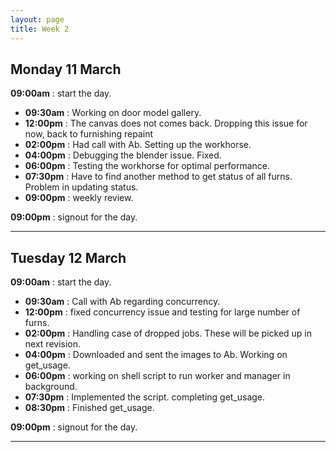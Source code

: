 ```yaml
---
layout: page
title: Week 2
---
```



## Monday 11 March

**09:00am** : start the day.

- **09:30am** : Working on door model gallery.
- **12:00pm** : The canvas does not comes back. Dropping this issue for now, back to furnishing repaint
- **02:00pm** : Had call with Ab. Setting up the workhorse.
- **04:00pm** : Debugging the blender issue. Fixed.
- **06:00pm** : Testing the workhorse for optimal performance.
- **07:30pm** : Have to find another method to get status of all furns. Problem in updating status.
- **09:00pm** : weekly review.

**09:00pm** : signout for the day.

---

## Tuesday 12 March

**09:00am** : start the day.

- **09:30am** : Call with Ab regarding concurrency.
- **12:00pm** : fixed concurrency issue and testing for large number of furns.
- **02:00pm** : Handling case of dropped jobs. These will be picked up in next revision.
- **04:00pm** : Downloaded and sent the images to Ab. Working on get_usage.
- **06:00pm** : working on shell script to run worker and manager in background.
- **07:30pm** : Implemented the script. completing get_usage.
- **08:30pm** : Finished get_usage.

**09:00pm** : signout for the day.

---